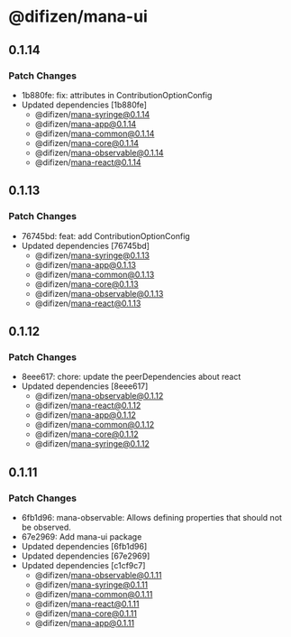 # @difizen/mana-ui

## 0.1.14

### Patch Changes

- 1b880fe: fix: attributes in ContributionOptionConfig
- Updated dependencies [1b880fe]
  - @difizen/mana-syringe@0.1.14
  - @difizen/mana-app@0.1.14
  - @difizen/mana-common@0.1.14
  - @difizen/mana-core@0.1.14
  - @difizen/mana-observable@0.1.14
  - @difizen/mana-react@0.1.14

## 0.1.13

### Patch Changes

- 76745bd: feat: add ContributionOptionConfig
- Updated dependencies [76745bd]
  - @difizen/mana-syringe@0.1.13
  - @difizen/mana-app@0.1.13
  - @difizen/mana-common@0.1.13
  - @difizen/mana-core@0.1.13
  - @difizen/mana-observable@0.1.13
  - @difizen/mana-react@0.1.13

## 0.1.12

### Patch Changes

- 8eee617: chore: update the peerDependencies about react
- Updated dependencies [8eee617]
  - @difizen/mana-observable@0.1.12
  - @difizen/mana-react@0.1.12
  - @difizen/mana-app@0.1.12
  - @difizen/mana-common@0.1.12
  - @difizen/mana-core@0.1.12
  - @difizen/mana-syringe@0.1.12

## 0.1.11

### Patch Changes

- 6fb1d96: mana-observable: Allows defining properties that should not be observed.
- 67e2969: Add mana-ui package
- Updated dependencies [6fb1d96]
- Updated dependencies [67e2969]
- Updated dependencies [c1cf9c7]
  - @difizen/mana-observable@0.1.11
  - @difizen/mana-syringe@0.1.11
  - @difizen/mana-common@0.1.11
  - @difizen/mana-react@0.1.11
  - @difizen/mana-core@0.1.11
  - @difizen/mana-app@0.1.11
